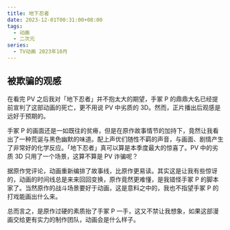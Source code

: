 ```yaml
---
title: 地下忍者
date: 2023-12-01T00:31:00+08:00
tags: 
  - 动画
  - 二次元
series: 
  - TV动画 2023年10月
---
```

## 被欺骗的观感
在看完 PV 之后我对「地下忍者」并不抱太大的期望，手冢 P 的鼎鼎大名已经提前宣判了这部动画的死亡，更不用说 PV 中劣质的 3D。然而，正片播出后观感是远好于预期的。

手冢 P 的画面还是一如既往的贫瘠，但是在原作故事情节的加持下，竟然让我看出了一种荒诞与黑色幽默的味道。配上声优们随性不羁的声音，与画面、剧情产生了非常好的化学反应。「地下忍者」真可以算是本季度最大的惊喜了。PV 中的劣质 3D 只用了一个场景，这算不算是 PV 诈骗呢？

据原作党评论，动画重新编排了故事线，比原作更易读。其实这是让我有些惊讶的，动画的时间线总是来来回回变换，原作竟然更难懂，是我错怪手冢 P 的脚本家了。当然原作的战斗场景要好于动画，这是意料之中的，我也不指望手冢 P 的打戏能画出什么来。

总而言之，是原作过硬的素质抬了手冢 P 一手，这又不禁让我想象，如果这部漫画交给更有实力的制作团队，动画会是什么样子。